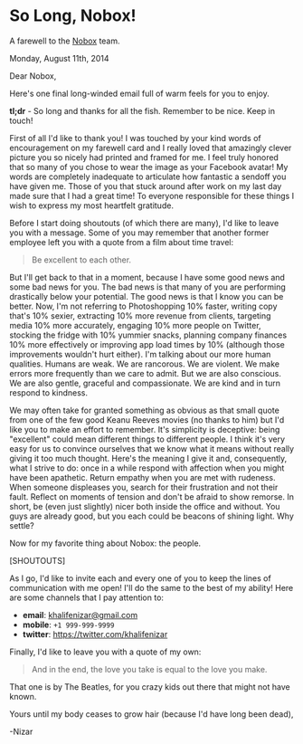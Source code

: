 So Long, Nobox!
===============

A farewell to the [Nobox](https://twitter.com/Nobox) team.


Monday, August 11th, 2014

Dear Nobox,

Here's one final long-winded email full of warm feels for you to enjoy.

**tl;dr** - So long and thanks for all the fish. Remember to be nice. Keep in touch!

First of all I'd like to thank you! I was touched by your kind words of encouragement on my farewell card and I really loved that amazingly clever picture you so nicely had printed and framed for me. I feel truly honored that so many of you chose to wear the image as your Facebook avatar! My words are completely inadequate to articulate how fantastic a sendoff you have given me. Those of you that stuck around after work on my last day made sure that I had a great time! To everyone responsible for these things I wish to express my most heartfelt gratitude.

Before I start doing shoutouts (of which there are many), I'd like to leave you with a message. Some of you may remember that another former employee left you with a quote from a film about time travel:

> Be excellent to each other.

But I'll get back to that in a moment, because I have some good news and some bad news for you. The bad news is that many of you are performing drastically below your potential. The good news is that I know you can be better. Now, I'm not referring to Photoshopping 10% faster, writing copy that's 10% sexier, extracting 10% more revenue from clients, targeting media 10% more accurately, engaging 10% more people on Twitter, stocking the fridge with 10% yummier snacks, planning company finances 10% more effectively or improving app load times by 10% (although those improvements wouldn't hurt either). I'm talking about our more human qualities. Humans are weak. We are rancorous. We are violent. We make errors more frequently than we care to admit. But we are also conscious. We are also gentle, graceful and compassionate. We are kind and in turn respond to kindness.

We may often take for granted something as obvious as that small quote from one of the few good Keanu Reeves movies (no thanks to him) but I'd like you to make an effort to remember. It's simplicity is deceptive: being "excellent" could mean different things to different people. I think it's very easy for us to convince ourselves that we know what it means without really giving it too much thought. Here's the meaning I give it and, consequently, what I strive to do: once in a while respond with affection when you might have been apathetic. Return empathy when you are met with rudeness. When someone displeases you, search for their frustration and not their fault. Reflect on moments of tension and don't be afraid to show remorse. In short, be (even just slightly) nicer both inside the office and without. You guys are already good, but you each could be beacons of shining light. Why settle?

Now for my favorite thing about Nobox: the people.

[SHOUTOUTS]

As I go, I'd like to invite each and every one of you to keep the lines of communication with me open! I'll do the same to the best of my ability! Here are some channels that I pay attention to:

- **email**: khalifenizar@gmail.com
- **mobile**: `+1 999-999-9999`
- **twitter**: https://twitter.com/khalifenizar

Finally, I'd like to leave you with a quote of my own:

> And in the end, the love you take is equal to the love you make.

That one is by The Beatles, for you crazy kids out there that might not have known.

Yours until my body ceases to grow hair (because I'd have long been dead),

-Nizar

